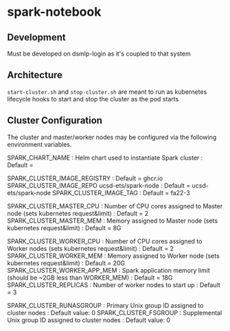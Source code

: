 # spark-notebook

## Development

Must be developed on dsmlp-login as it's coupled to that system

## Architecture

`start-cluster.sh` and `stop-cluster.sh` are meant to run as kubernetes lifecycle hooks to start and stop the cluster as the pod starts

## Cluster Configuration

The cluster and master/worker nodes may be configured via the following environment variables.

SPARK_CHART_NAME
: Helm chart used to instantiate Spark cluster
: Default =

SPARK_CLUSTER_IMAGE_REGISTRY
: Default = ghcr.io
SPARK_CLUSTER_IMAGE_REPO ucsd-ets/spark-node
: Default = ucsd-ets/spark-node
SPARK_CLUSTER_IMAGE_TAG
: Default = fa22-3

SPARK_CLUSTER_MASTER_CPU
: Number of CPU cores assigned to Master node (sets kubernetes request&limit)
: Default = 2
SPARK_CLUSTER_MASTER_MEM
: Memory assigned to Master node (sets kubernetes request&limit)
: Default = 8G

SPARK_CLUSTER_WORKER_CPU
: Number of CPU cores assigned to Worker nodes (sets kubernetes request&limit)
: Default = 2
SPARK_CLUSTER_WORKER_MEM
: Memory assigned to Worker node (sets kubernetes request&limit)
: Default = 20G
SPARK_CLUSTER_WORKER_APP_MEM
: Spark application memory limit (should be ~2GB less than WORKER_MEM)
: Default = 18G
SPARK_CLUSTER_REPLICAS
: Number of worker nodes to start up
: Default = 3

SPARK_CLUSTER_RUNASGROUP 
: Primary Unix group ID assigned to cluster nodes
: Default value: 0
SPARK_CLUSTER_FSGROUP 
: Supplemental Unix group ID assigned to cluster nodes
: Default value: 0

